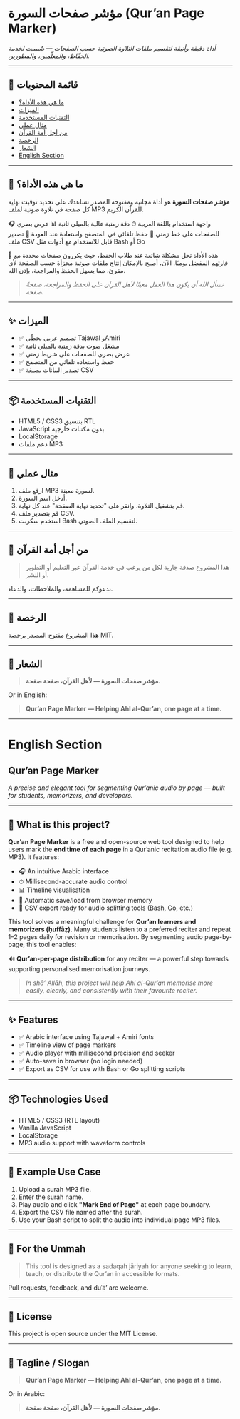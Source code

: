 # مؤشر صفحات السورة (Qur’an Page Marker)

*أداة دقيقة وأنيقة لتقسيم ملفات التلاوة الصوتية حسب الصفحات — صُممت لخدمة الحفّاظ، والمعلّمين، والمطورين.*

---

## 🧭 قائمة المحتويات

- [ما هي هذه الأداة؟](#-ما-هي-هذه-الأداة)
- [الميزات](#-الميزات)
- [التقنيات المستخدمة](#-التقنيات-المستخدمة)
- [مثال عملي](#-مثال-عملي)
- [من أجل أمة القرآن](#-من-أجل-أمة-القرآن)
- [الرخصة](#-الرخصة)
- [الشعار](#-الشعار)
- [English Section](#english-section)

---

## 🌟 ما هي هذه الأداة؟

**مؤشر صفحات السورة** هو أداة مجانية ومفتوحة المصدر تساعدك على تحديد توقيت نهاية كل صفحة في تلاوة صوتية لملف MP3 للقرآن الكريم.

🎧 واجهة استخدام باللغة العربية
⏱ دقة زمنية عالية بالميلي ثانية
📊 عرض بصري للصفحات على خط زمني
💾 حفظ تلقائي في المتصفح واستعادة عند العودة
📄 تصدير ملف CSV قابل للاستخدام مع أدوات مثل Bash أو Go

🧠 هذه الأداة تحل مشكلة شائعة عند طلاب الحفظ، حيث يكررون صفحات محددة مع قارئهم المفضل يوميًا. الآن، أصبح بالإمكان إنتاج ملفات صوتية مجزأة حسب الصفحة لأي مقرئ، مما يسهل الحفظ والمراجعة، بإذن الله.

> _نسأل الله أن يكون هذا العمل معينًا لأهل القرآن على الحفظ والمراجعة، صفحةً صفحة._

---

## ✨ الميزات

- ✅ تصميم عربي بخطّي Tajawal وAmiri
- ✅ مشغل صوت بدقة زمنية بالميلي ثانية
- ✅ عرض بصري للصفحات على شريط زمني
- ✅ حفظ واستعادة تلقائي من المتصفح
- ✅ تصدير البيانات بصيغة CSV

---

## 📦 التقنيات المستخدمة

- HTML5 / CSS3 بتنسيق RTL
- JavaScript بدون مكتبات خارجية
- LocalStorage
- دعم ملفات MP3

---

## 📂 مثال عملي

1. ارفع ملف MP3 لسورة معينة.
2. أدخل اسم السورة.
3. قم بتشغيل التلاوة، وانقر على "تحديد نهاية الصفحة" عند كل نهاية.
4. قم بتصدير ملف CSV.
5. استخدم سكربت Bash لتقسيم الملف الصوتي.

---

## 🤲 من أجل أمة القرآن

> هذا المشروع صدقة جارية لكل من يرغب في خدمة القرآن عبر التعليم أو التطوير أو النشر.

ندعوكم للمساهمة، والملاحظات، والدعاء.

---

## 📝 الرخصة

هذا المشروع مفتوح المصدر برخصة MIT.

---

## 📣 الشعار

> **مؤشر صفحات السورة — لأهل القرآن، صفحة صفحة.**

Or in English:

> **Qur’an Page Marker — Helping Ahl al-Qur’an, one page at a time.**

---

# English Section

## Qur’an Page Marker

*A precise and elegant tool for segmenting Qur’anic audio by page — built for students, memorizers, and developers.*

---

## 🌟 What is this project?

**Qur’an Page Marker** is a free and open-source web tool designed to help users mark the **end time of each page** in a Qur’anic recitation audio file (e.g. MP3). It features:

- 🎧 An intuitive Arabic interface
- ⏱ Millisecond-accurate audio control
- 📊 Timeline visualisation
- 💾 Automatic save/load from browser memory
- 📄 CSV export ready for audio splitting tools (Bash, Go, etc.)

This tool solves a meaningful challenge for **Qur’an learners and memorizers (ḥuffāẓ)**. Many students listen to a preferred reciter and repeat 1–2 pages daily for revision or memorisation. By segmenting audio page-by-page, this tool enables:

🔊 **Qur’an-per-page distribution** for any reciter — a powerful step towards supporting personalised memorisation journeys.

> _In shā’ Allāh, this project will help Ahl al-Qur’an memorise more easily, clearly, and consistently with their favourite reciter._

---

## ✨ Features

- ✅ Arabic interface using Tajawal + Amiri fonts
- ✅ Timeline view of page markers
- ✅ Audio player with millisecond precision and seeker
- ✅ Auto-save in browser (no login needed)
- ✅ Export as CSV for use with Bash or Go splitting scripts

---

## 📦 Technologies Used

- HTML5 / CSS3 (RTL layout)
- Vanilla JavaScript
- LocalStorage
- MP3 audio support with waveform controls

---

## 📂 Example Use Case

1. Upload a surah MP3 file.
2. Enter the surah name.
3. Play audio and click **"Mark End of Page"** at each page boundary.
4. Export the CSV file named after the surah.
5. Use your Bash script to split the audio into individual page MP3 files.

---

## 🤲 For the Ummah

> This tool is designed as a sadaqah jāriyah for anyone seeking to learn, teach, or distribute the Qur’an in accessible formats.

Pull requests, feedback, and duʿā’ are welcome.

---

## 📝 License

This project is open source under the MIT License.

---

## 📣 Tagline / Slogan

> **Qur’an Page Marker — Helping Ahl al-Qur’an, one page at a time.**

Or in Arabic:

> **مؤشر صفحات السورة — لأهل القرآن، صفحة صفحة.**
